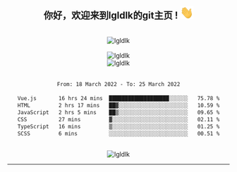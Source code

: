 <div align="center">
<h2> 你好，欢迎来到lgldlk的git主页 ! <img src="https://github.com/lgldlk/lgldlk/blob/main/gifs/Hi.gif" width="30px"></h2>
</div>

<div align="center">
 </br>
 <img src="http://aiitapp.cn:8091/?color=rgba(37,144,118,1)&shadowColor=rgba(12,16,20,1)&fontSize=120&&shadowOffsetX=9&shadowOffsetY=11" height="26px" alt="lgldlk" />
 </br>

   </br>
 <img src="https://github-readme-stats.vercel.app/api?username=lgldlk&show_icons=true&theme=gotham&locale=cn" alt="lgldlk" />
 

</br>

<img  src="http://github-readme-stats.vercel.app/api/top-langs/?username=lgldlk&show_icons=true&theme=gotham&locale=cn&layout=compact" alt="lgldlk"/>  
</br>
</br>

<!--START_SECTION:waka-->

```text
From: 18 March 2022 - To: 25 March 2022

Vue.js       16 hrs 24 mins  ███████████████████░░░░░░   75.78 %
HTML         2 hrs 17 mins   ██▓░░░░░░░░░░░░░░░░░░░░░░   10.59 %
JavaScript   2 hrs 5 mins    ██▒░░░░░░░░░░░░░░░░░░░░░░   09.65 %
CSS          27 mins         ▓░░░░░░░░░░░░░░░░░░░░░░░░   02.11 %
TypeScript   16 mins         ▒░░░░░░░░░░░░░░░░░░░░░░░░   01.25 %
SCSS         6 mins          ░░░░░░░░░░░░░░░░░░░░░░░░░   00.51 %
```

<!--END_SECTION:waka-->

 </br>
  <img src="https://visitor-badge.glitch.me/badge?page_id=lgldlk" alt="lgldlk" />

---

 

